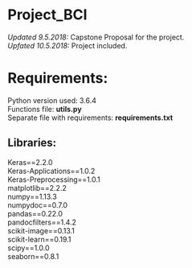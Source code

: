 # Project_BCI
<i>Updated 9.5.2018:</i> Capstone Proposal for the project.<br>
<i>Upfated 10.5.2018:</i> Project included.<br>

# Requirements:
Python version used: 3.6.4<br>
Functions file: <b>utils.py</b><br>
Separate file with requirements: <b>requirements.txt</b>

## Libraries:
Keras==2.2.0<br>
Keras-Applications==1.0.2<br>
Keras-Preprocessing==1.0.1<br>
matplotlib==2.2.2<br>
numpy==1.13.3<br>
numpydoc==0.7.0<br>
pandas==0.22.0<br>
pandocfilters==1.4.2<br>
scikit-image==0.13.1<br>
scikit-learn==0.19.1<br>
scipy==1.0.0<br>
seaborn==0.8.1<br>

